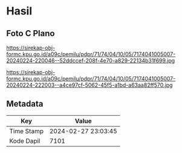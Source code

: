 # Hasil

## Foto C Plano

https://sirekap-obj-formc.kpu.go.id/a09c/pemilu/pdpr/71/74/04/10/05/7174041005007-20240224-220046--52ddccef-208f-4e70-a829-22134b31f699.jpg

https://sirekap-obj-formc.kpu.go.id/a09c/pemilu/pdpr/71/74/04/10/05/7174041005007-20240224-222003--a4ce97cf-5062-45f5-a1bd-a63aa82ff570.jpg


## Metadata

| Key        | Value               |
| ---------- | ------------------- |
| Time Stamp | 2024-02-27 23:03:45 |
| Kode Dapil | 7101                |



